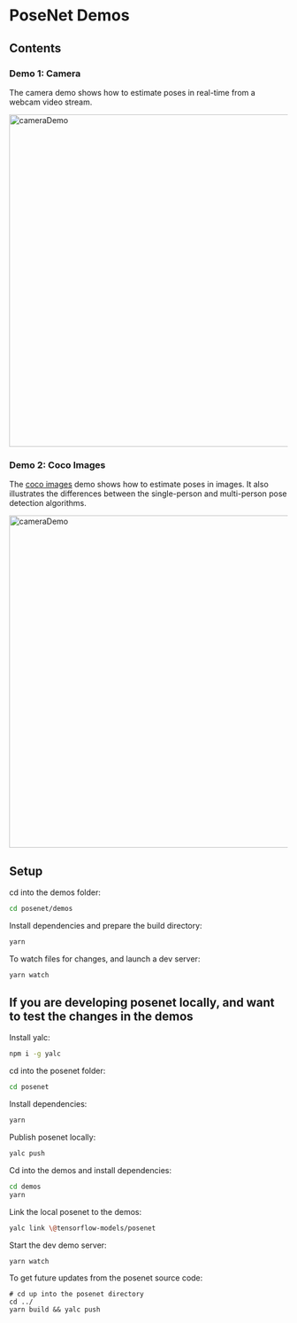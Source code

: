 # PoseNet Demos

## Contents

### Demo 1: Camera

The camera demo shows how to estimate poses in real-time from a webcam video stream.

<img src="https://raw.githubusercontent.com/irealva/tfjs-models/master/posenet/demos/camera.gif" alt="cameraDemo" style="width: 600px;"/>


### Demo 2: Coco Images

The [coco images](http://cocodataset.org/#home) demo shows how to estimate poses in images. It also illustrates the differences between the single-person and multi-person pose detection algorithms.

<img src="https://raw.githubusercontent.com/irealva/tfjs-models/master/posenet/demos/coco.gif" alt="cameraDemo" style="width: 600px;"/>


## Setup

cd into the demos folder:

```sh
cd posenet/demos
```

Install dependencies and prepare the build directory:

```sh
yarn
```

To watch files for changes, and launch a dev server:

```sh
yarn watch
```

## If you are developing posenet locally, and want to test the changes in the demos

Install yalc:
```sh
npm i -g yalc
```

cd into the posenet folder:
```sh
cd posenet
```

Install dependencies:
```sh
yarn
```

Publish posenet locally:
```sh
yalc push
```

Cd into the demos and install dependencies:

```sh
cd demos
yarn
```

Link the local posenet to the demos:
```sh
yalc link \@tensorflow-models/posenet
```

Start the dev demo server:
```sh
yarn watch
```

To get future updates from the posenet source code:
```
# cd up into the posenet directory
cd ../
yarn build && yalc push
```
